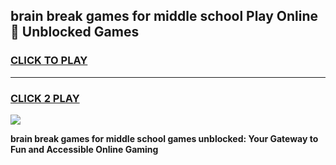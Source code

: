 
## brain break games for middle school Play Online 👋 Unblocked Games
<h3>
<a href="https://news.freeplayer.one?title=brain_break_games_for_middle_school&ref=17GH">CLICK TO PLAY</a></h3>
<hr>

<h3>
<a href="https://news.freeplayer.one?title=brain_break_games_for_middle_school&ref=17GH">CLICK 2 PLAY</a>
  
</h3>

<a href="https://news.freeplayer.one?title=brain_break_games_for_middle_school&ref=17GH/"><img src="https://clearcache.store/games.png"></a>


**brain break games for middle school games unblocked: Your Gateway to Fun and Accessible Online Gaming**
